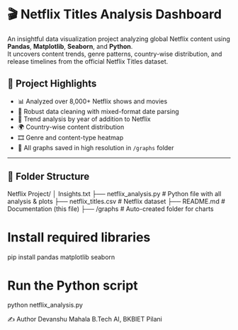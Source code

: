# 🎬 Netflix Titles Analysis Dashboard

An insightful data visualization project analyzing global Netflix content using **Pandas**, **Matplotlib**, **Seaborn**, and **Python**.  
It uncovers content trends, genre patterns, country-wise distribution, and release timelines from the official Netflix Titles dataset.

## 🚀 Project Highlights

- 📊 Analyzed over 8,000+ Netflix shows and movies
- 🧹 Robust data cleaning with mixed-format date parsing
- 📆 Trend analysis by year of addition to Netflix
- 🌍 Country-wise content distribution
- 🎞️ Genre and content-type heatmap
- 📂 All graphs saved in high resolution in `/graphs` folder

---

## 📁 Folder Structure


Netflix Project/
│      Insights.txt
├── netflix_analysis.py        # Python file with all analysis & plots
├── netflix_titles.csv         # Netflix dataset
├── README.md                  # Documentation (this file)
├── /graphs                    # Auto-created folder for charts


# Install required libraries
pip install pandas matplotlib seaborn

# Run the Python script
python netflix_analysis.py



✍️ Author
Devanshu Mahala
B.Tech AI, BKBIET Pilani
